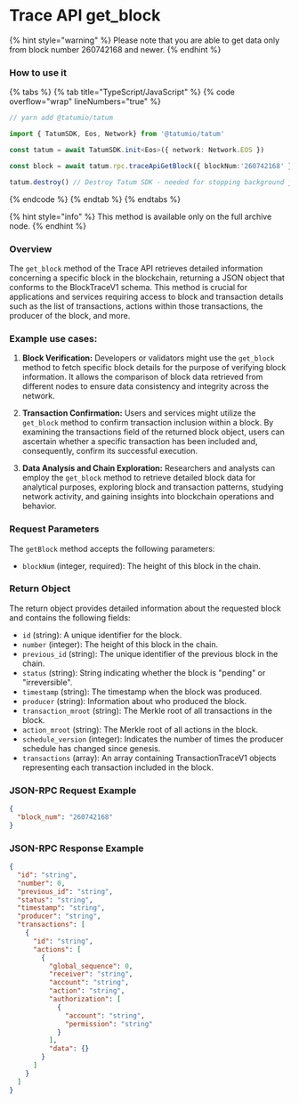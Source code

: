 # Trace API get_block

{% hint style="warning" %}
Please note that you are able to get data only from block number 260742168 and newer.
{% endhint %}

### How to use it

{% tabs %}
{% tab title="TypeScript/JavaScript" %}
{% code overflow="wrap" lineNumbers="true" %}
```typescript
// yarn add @tatumio/tatum

import { TatumSDK, Eos, Network} from '@tatumio/tatum'

const tatum = await TatumSDK.init<Eos>({ network: Network.EOS })

const block = await tatum.rpc.traceApiGetBlock({ blockNum:'260742168' })

tatum.destroy() // Destroy Tatum SDK - needed for stopping background jobs
```
{% endcode %}
{% endtab %}
{% endtabs %}

{% hint style="info" %}
This method is available only on the full archive node.
{% endhint %}

### Overview
The `get_block` method of the Trace API retrieves detailed information concerning a specific block in the blockchain, returning a JSON object that conforms to the BlockTraceV1 schema. This method is crucial for applications and services requiring access to block and transaction details such as the list of transactions, actions within those transactions, the producer of the block, and more.

### Example use cases:

1. **Block Verification:**
Developers or validators might use the `get_block` method to fetch specific block details for the purpose of verifying block information. It allows the comparison of block data retrieved from different nodes to ensure data consistency and integrity across the network.

2. **Transaction Confirmation:**
Users and services might utilize the `get_block` method to confirm transaction inclusion within a block. By examining the transactions field of the returned block object, users can ascertain whether a specific transaction has been included and, consequently, confirm its successful execution.

3. **Data Analysis and Chain Exploration:**
Researchers and analysts can employ the `get_block` method to retrieve detailed block data for analytical purposes, exploring block and transaction patterns, studying network activity, and gaining insights into blockchain operations and behavior.

### Request Parameters

The `getBlock` method accepts the following parameters:

- `blockNum` (integer, required): The height of this block in the chain.

### Return Object

The return object provides detailed information about the requested block and contains the following fields:

- `id` (string): A unique identifier for the block.
- `number` (integer): The height of this block in the chain.
- `previous_id` (string): The unique identifier of the previous block in the chain.
- `status` (string): String indicating whether the block is "pending" or "irreversible".
- `timestamp` (string): The timestamp when the block was produced.
- `producer` (string): Information about who produced the block.
- `transaction_mroot` (string): The Merkle root of all transactions in the block.
- `action_mroot` (string): The Merkle root of all actions in the block.
- `schedule_version` (integer): Indicates the number of times the producer schedule has changed since genesis.
- `transactions` (array): An array containing TransactionTraceV1 objects representing each transaction included in the block.

### JSON-RPC Request Example

```json
{
  "block_num": "260742168"
}
```

### JSON-RPC Response Example

```json
{
  "id": "string",
  "number": 0,
  "previous_id": "string",
  "status": "string",
  "timestamp": "string",
  "producer": "string",
  "transactions": [
    {
      "id": "string",
      "actions": [
        {
          "global_sequence": 0,
          "receiver": "string",
          "account": "string",
          "action": "string",
          "authorization": [
            {
              "account": "string",
              "permission": "string"
            }
          ],
          "data": {}
        }
      ]
    }
  ]
}
```